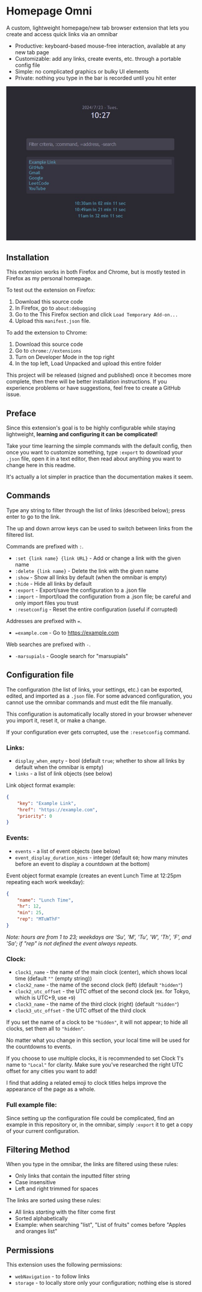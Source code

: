 # Homepage Omni

A custom, lightweight homepage/new tab browser extension that lets
you create and access quick links via an omnibar

- Productive: keyboard-based mouse-free interaction, available at any new tab page
- Customizable: add any links, create events, etc. through a portable config file
- Simple: no complicated graphics or bulky UI elements
- Private: nothing you type in the bar is recorded until you hit enter

![A screenshot of HomepageOmni](screenshot.jpg "A screenshot of HomepageOmni")

## Installation

This extension works in both Firefox and Chrome, but is mostly tested in Firefox as my personal homepage.

To test out the extension on Firefox:
1. Download this source code
2. In Firefox, go to `about:debugging`
3. Go to the This Firefox section and click `Load Temporary Add-on...`
4. Upload this `manifest.json` file.

To add the extension to Chrome:
1. Download this source code
2. Go to `chrome://extensions`
3. Turn on Developer Mode in the top right
4. In the top left, Load Unpacked and upload this entire folder

This project will be released (signed and published) once it becomes more complete, then there will be better installation instructions. If you experience problems or have suggestions, feel free to create a GitHub issue.

## Preface

Since this extension's goal is to be highly configurable while staying lightweight,
**learning and configuring it can be complicated!**

Take your time learning the simple commands with the default config, then once you want
to customize something, type `:export` to download your `.json` file, open it in a text editor, then read about anything you
want to change here in this readme.

It's actually a lot simpler in practice than the documentation makes it seem.

## Commands

Type any string to filter through the list of links (described below); press enter to go to the link.

The up and down arrow keys can be used to switch between links from the filtered list.

Commands are prefixed with `:`.
- `:set {link name} {link URL}` - Add or change a link with the given name
- `:delete {link name}` - Delete the link with the given name
- `:show` - Show all links by default (when the omnibar is empty)
- `:hide` - Hide all links by default
- `:export` - Export/save the configuration to a .json file
- `:import` - Import/load the configuration from a .json file; be careful and only import files you trust
- `:resetconfig` - Reset the entire configuration (useful if corrupted)

<!-- TODO: version command -->

Addresses are prefixed with `=`.
- `=example.com` - Go to https://example.com

Web searches are prefixed with `-`.
- `-marsupials` - Google search for "marsupials"

## Configuration file

<!-- TODO: document better -->

The configuration (the list of links, your settings, etc.) can be exported, edited, and imported as a `.json` file.
For some advanced configuration, you cannot use the omnibar commands and must edit the file manually.

This configuration is automatically locally stored in your browser whenever you import it, reset it, or make a change.

If your configuration ever gets corrupted, use the `:resetconfig` command.

### Links:
- `display_when_empty` - bool (default `true`; whether to show all links by default when the omnibar is empty)
- `links` - a list of link objects (see below)

Link object format example:
```json
{
    "key": "Example Link",
    "href": "https://example.com",
    "priority": 0
}
```

### Events:
- `events` - a list of event objects (see below)
- `event_display_duration_mins` - integer (default `60`; how many minutes before an event to display a countdown at the bottom)

Event object format example (creates an event Lunch Time at 12:25pm repeating each work weekday):
```json
{
    "name": "Lunch Time",
    "hr": 12,
    "min": 25,
    "rep": "MTuWThF"
}
```
*Note: hours are from 1 to 23; weekdays are 'Su', 'M', 'Tu', 'W', 'Th', 'F', and 'Sa'; if "rep" is not defined the event always repeats.*

### Clock:
- `clock1_name` - the name of the main clock (center), which shows local time (default `""` (empty string))
- `clock2_name` - the name of the second clock (left) (default `"hidden"`)
- `clock2_utc_offset` - the UTC offset of the second clock (ex. for Tokyo, which is UTC+9, use `+9`)
- `clock3_name` - the name of the third clock (right) (default `"hidden"`)
- `clock3_utc_offset` - the UTC offset of the third clock

If you set the name of a clock to be `"hidden"`, it will not appear; to hide all clocks, set them all to `"hidden"`.

No matter what you change in this section, your local time will be used for the countdowns to events.

If you choose to use multiple clocks, it is recommended to set Clock 1's name to `"Local"` for clarity.
Make sure you've researched the right UTC offset for any cities you want to add!

I find that adding a related emoji to clock titles helps improve the appearance of the page as a whole.

### Full example file:
Since setting up the configuration file could be complicated, find an example in this repository or,
in the omnibar, simply `:export` it to get a copy of your current configuration.

## Filtering Method

When you type in the omnibar, the links are filtered using these rules:
- Only links that contain the inputted filter string
- Case insensitive
- Left and right trimmed for spaces

The links are sorted using these rules:
- All links *starting* with the filter come first
- Sorted alphabetically
- Example: when searching "list", "List of fruits" comes before "Apples and oranges list"

## Permissions

This extension uses the following permissions:
- `webNavigation` - to follow links
- `storage` - to locally store only your configuration; nothing else is stored

